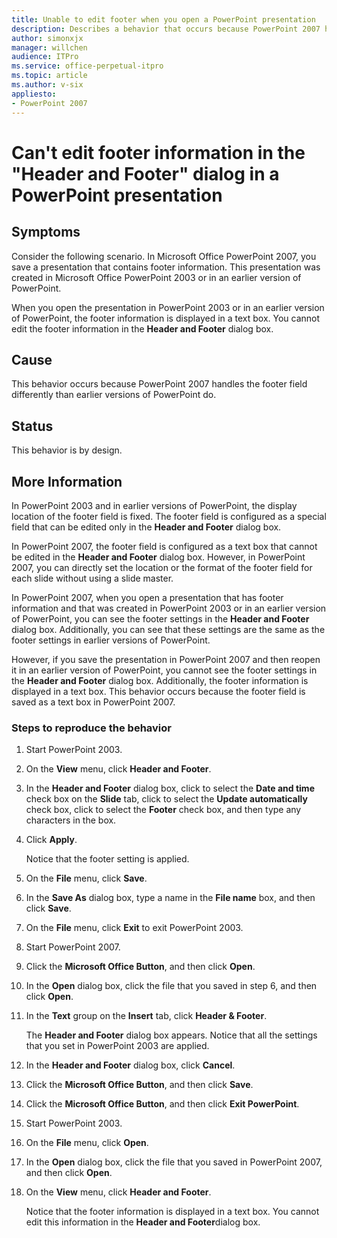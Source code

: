 ```yaml
---
title: Unable to edit footer when you open a PowerPoint presentation
description: Describes a behavior that occurs because PowerPoint 2007 handles footer information differently than earlier versions of PowerPoint do.
author: simonxjx
manager: willchen
audience: ITPro
ms.service: office-perpetual-itpro
ms.topic: article 
ms.author: v-six
appliesto:
- PowerPoint 2007
---
```


# Can't edit footer information in the "Header and Footer" dialog in a PowerPoint presentation

## Symptoms

Consider the following scenario. In Microsoft Office PowerPoint 2007, you save a presentation that contains footer information. This presentation was created in Microsoft Office PowerPoint 2003 or in an earlier version of PowerPoint.

When you open the presentation in PowerPoint 2003 or in an earlier version of PowerPoint, the footer information is displayed in a text box. You cannot edit the footer information in the **Header and Footer** dialog box.

## Cause

This behavior occurs because PowerPoint 2007 handles the footer field differently than earlier versions of PowerPoint do.

## Status

This behavior is by design.

## More Information

In PowerPoint 2003 and in earlier versions of PowerPoint, the display location of the footer field is fixed. The footer field is configured as a special field that can be edited only in the **Header and Footer** dialog box.

In PowerPoint 2007, the footer field is configured as a text box that cannot be edited in the **Header and Footer** dialog box. However, in PowerPoint 2007, you can directly set the location or the format of the footer field for each slide without using a slide master.

In PowerPoint 2007, when you open a presentation that has footer information and that was created in PowerPoint 2003 or in an earlier version of PowerPoint, you can see the footer settings in the **Header and Footer** dialog box. Additionally, you can see that these settings are the same as the footer settings in earlier versions of PowerPoint.

However, if you save the presentation in PowerPoint 2007 and then reopen it in an earlier version of PowerPoint, you cannot see the footer settings in the **Header and Footer** dialog box. Additionally, the footer information is displayed in a text box. This behavior occurs because the footer field is saved as a text box in PowerPoint 2007.

### Steps to reproduce the behavior

1. Start PowerPoint 2003.
2. On the **View** menu, click **Header and Footer**.
3. In the **Header and Footer** dialog box, click to select the **Date and time** check box on the **Slide** tab, click to select the **Update automatically** check box, click to select the **Footer** check box, and then type any characters in the box.
4. Click **Apply**.

   Notice that the footer setting is applied.

5. On the **File** menu, click **Save**.
6. In the **Save As** dialog box, type a name in the **File name** box, and then click **Save**.
7. On the **File** menu, click **Exit** to exit PowerPoint 2003.
8. Start PowerPoint 2007.
9. Click the **Microsoft Office Button**, and then click **Open**.
10. In the **Open** dialog box, click the file that you saved in step 6, and then click **Open**.
11. In the **Text** group on the **Insert** tab, click **Header & Footer**.

    The **Header and Footer** dialog box appears. Notice that all the settings that you set in PowerPoint 2003 are applied.

12. In the **Header and Footer** dialog box, click **Cancel**.
13. Click the **Microsoft Office Button**, and then click **Save**.
14. Click the **Microsoft Office Button**, and then click **Exit PowerPoint**.
15. Start PowerPoint 2003.
16. On the **File** menu, click **Open**.
17. In the **Open** dialog box, click the file that you saved in PowerPoint 2007, and then click **Open**.
18. On the **View** menu, click **Header and Footer**.

    Notice that the footer information is displayed in a text box. You cannot edit this information in the **Header and Footer**dialog box.